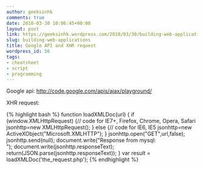 ```yaml
---
author: geeksinhk
comments: true
date: 2010-03-30 10:06:45+00:00
layout: post
link: https://geeksinhk.wordpress.com/2010/03/30/building-web-applications/
slug: building-web-applications
title: Google API and XHR request
wordpress_id: 56
tags:
- cheatsheet
- script
- programming
---
```


Google api:
http://code.google.com/apis/ajax/playground/

XHR request:

{% highlight bash %}
function loadXMLDoc(url)
{
        if (window.XMLHttpRequest)
        {// code for IE7+, Firefox, Chrome, Opera, Safari
                jsonhttp=new XMLHttpRequest();
        }
        else
        {// code for IE6, IE5
                jsonhttp=new ActiveXObject("Microsoft.XMLHTTP");
        }
        jsonhttp.open("GET",url,false);
        jsonhttp.send(null);
        document.write("Response from mysql:</br>");
        document.write(jsonhttp.responseText);
        return(JSON.parse(jsonhttp.responseText));
}
var result = loadXMLDoc('the_request.php');
{% endhighlight %}

<!--more-->
